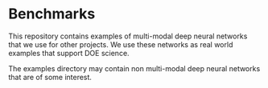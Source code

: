 # Benchmarks
This repository contains examples of multi-modal deep neural networks that we use for other projects. We use these networks as real world examples that support DOE science.


The examples directory may contain non multi-modal deep neural networks that are of some interest.
